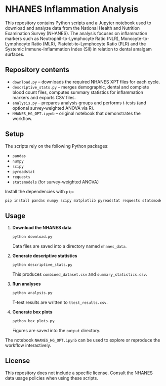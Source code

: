 # NHANES Inflammation Analysis

This repository contains Python scripts and a Jupyter notebook used to download and analyze data from the National Health and Nutrition Examination Survey (NHANES). The analysis focuses on inflammation markers such as Neutrophil-to-Lymphocyte Ratio (NLR), Monocyte-to-Lymphocyte Ratio (MLR), Platelet-to-Lymphocyte Ratio (PLR) and the Systemic Immune-Inflammation Index (SII) in relation to dental amalgam surfaces.

## Repository contents

- `download.py` – downloads the required NHANES XPT files for each cycle.
- `descriptive_stats.py` – merges demographic, dental and complete blood count files, computes summary statistics for inflammation markers and exports CSV files.
- `analysis.py` – prepares analysis groups and performs t‑tests (and optional survey‑weighted ANOVA via R).
- `NHANES_HG_OPT.ipynb` – original notebook that demonstrates the workflow.

## Setup

The scripts rely on the following Python packages:

- `pandas`
- `numpy`
- `scipy`
- `pyreadstat`
- `requests`
- `statsmodels` (for survey-weighted ANOVA)

Install the dependencies with `pip`:

```bash
pip install pandas numpy scipy matplotlib pyreadstat requests statsmodels
```

## Usage

1. **Download the NHANES data**

   ```bash
   python download.py
   ```
   Data files are saved into a directory named `nhanes_data`.

2. **Generate descriptive statistics**

   ```bash
   python descriptive_stats.py
   ```
   This produces `combined_dataset.csv` and `summary_statistics.csv`.

3. **Run analyses**

   ```bash
   python analysis.py
   ```
   T‑test results are written to `ttest_results.csv`.

4. **Generate box plots**

   ```bash
   python box_plots.py
   ```
   Figures are saved into the `output` directory.

The notebook `NHANES_HG_OPT.ipynb` can be used to explore or reproduce the workflow interactively.

## License

This repository does not include a specific license. Consult the NHANES data usage policies when using these scripts.

